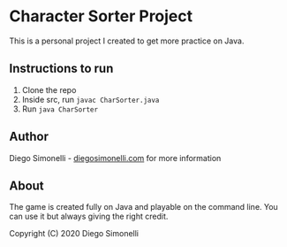 # Character Sorter Project

This is a personal project I created to get more practice on Java.

## Instructions to run

1. Clone the repo
2. Inside src, run `javac CharSorter.java`
3. Run `java CharSorter`

## Author

Diego Simonelli - [diegosimonelli.com](https://diegosimonelli.com/) for more information

## About

The game is created fully on Java and playable on the command line. You can use it but always giving the right credit.

Copyright (C) 2020 Diego Simonelli
